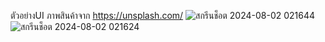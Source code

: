 ตัวอย่างUI ภาพสินค้าจาก https://unsplash.com/
![สกรีนช็อต 2024-08-02 021644](https://github.com/user-attachments/assets/799b755c-fcb0-46c0-9e4b-2ab952429dbf)
![สกรีนช็อต 2024-08-02 021624](https://github.com/user-attachments/assets/43de2b20-072b-4fc0-a1a4-a7437777e312)
